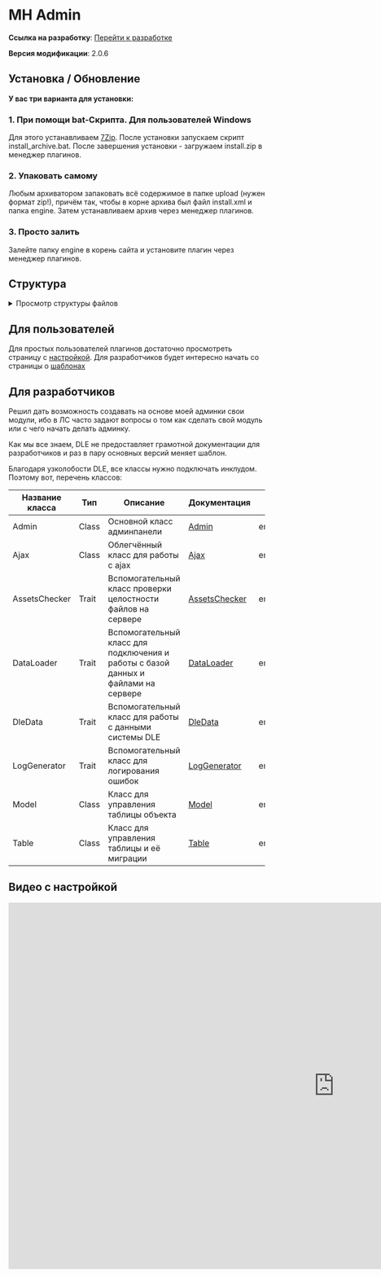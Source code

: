# MH Admin

**Ссылка на
разработку**: [<i class="fa-thin fa-paperclip"></i> Перейти к разработке](https://devcraft.club/downloads/maharder-assets.4/)

**Версия модификации**: <i class="fa-duotone fa-code-branch"></i> 2.0.6

## **Установка / Обновление**

**У вас три варианта для установки:**

### 1. **При помощи bat-Скрипта. Для пользователей Windows**

Для этого устанавливаем [7Zip](https://www.7-zip.org/download.html).
После установки запускаем скрипт install_archive.bat.
После завершения установки - загружаем install.zip в менеджер плагинов.

### 2. **Упаковать самому**

Любым архиватором запаковать всё содержимое в папке upload (нужен формат zip!), причём так, чтобы в корне архива был
файл install.xml и папка engine.
Затем устанавливаем архив через менеджер плагинов.

### 3. **Просто залить**

Залейте папку engine в корень сайта и установите плагин через менеджер плагинов.

## Структура

<details>
	<summary>Просмотр структуры файлов</summary>

```
MHAdmin
 ┣ 📂engine
 ┃ ┣ 📂ajax
 ┃ ┃ ┣ 📂maharder
 ┃ ┃ ┃ ┣ 📂maharder
 ┃ ┃ ┃ ┃ ┣ 📜master.php
 ┃ ┃ ┃ ┃ ┣ 📜_functions.php
 ┃ ┃ ┃ ┃ ┣ 📜_new_module.php
 ┃ ┃ ┃ ┃ ┗ 📜_settings.php
 ┃ ┃ ┃ ┗ 📜master.php
 ┃ ┃ ┗ 📜maharder.php
 ┃ ┗ 📂inc
 ┃ ┃ ┣ 📂maharder
 ┃ ┃ ┃ ┣ 📂admin
 ┃ ┃ ┃ ┃ ┣ 📂assets
 ┃ ┃ ┃ ┃ ┃ ┣ 📂css
 ┃ ┃ ┃ ┃ ┃ ┃ ┣ 📜.htaccess
 ┃ ┃ ┃ ┃ ┃ ┃ ┣ 📜base.css
 ┃ ┃ ┃ ┃ ┃ ┃ ┣ 📜fa_fix.css
 ┃ ┃ ┃ ┃ ┃ ┃ ┣ 📜fa_old.css
 ┃ ┃ ┃ ┃ ┃ ┃ ┣ 📜icons.css
 ┃ ┃ ┃ ┃ ┃ ┃ ┗ 📜theme.css
 ┃ ┃ ┃ ┃ ┃ ┣ 📂img
 ┃ ┃ ┃ ┃ ┃ ┃ ┗ 📂maharder
 ┃ ┃ ┃ ┃ ┃ ┃ ┃ ┗ 📜icon.jpg
 ┃ ┃ ┃ ┃ ┃ ┣ 📂js
 ┃ ┃ ┃ ┃ ┃ ┃ ┣ 📜.htaccess
 ┃ ┃ ┃ ┃ ┃ ┃ ┣ 📜base.js
 ┃ ┃ ┃ ┃ ┃ ┃ ┣ 📜jquery.js
 ┃ ┃ ┃ ┃ ┃ ┃ ┗ 📜theme.js
 ┃ ┃ ┃ ┃ ┃ ┗ 📜.htaccess
 ┃ ┃ ┃ ┃ ┣ 📂modules
 ┃ ┃ ┃ ┃ ┃ ┗ 📂admin
 ┃ ┃ ┃ ┃ ┃ ┃ ┣ 📜changelog.php
 ┃ ┃ ┃ ┃ ┃ ┃ ┣ 📜main.php
 ┃ ┃ ┃ ┃ ┃ ┃ ┗ 📜new_module.php
 ┃ ┃ ┃ ┃ ┣ 📂templates
 ┃ ┃ ┃ ┃ ┃ ┣ 📂modules
 ┃ ┃ ┃ ┃ ┃ ┃ ┗ 📂admin
 ┃ ┃ ┃ ┃ ┃ ┃ ┃ ┣ 📜changelog.html
 ┃ ┃ ┃ ┃ ┃ ┃ ┃ ┣ 📜main.html
 ┃ ┃ ┃ ┃ ┃ ┃ ┃ ┗ 📜new_module.html
 ┃ ┃ ┃ ┃ ┃ ┣ 📂templateIncludes
 ┃ ┃ ┃ ┃ ┃ ┃ ┣ 📜addCheckbox.html
 ┃ ┃ ┃ ┃ ┃ ┃ ┣ 📜addInput.html
 ┃ ┃ ┃ ┃ ┃ ┃ ┣ 📜addSelect.html
 ┃ ┃ ┃ ┃ ┃ ┃ ┣ 📜addTextarea.html
 ┃ ┃ ┃ ┃ ┃ ┃ ┣ 📜boxes.html
 ┃ ┃ ┃ ┃ ┃ ┃ ┣ 📜loader.html
 ┃ ┃ ┃ ┃ ┃ ┃ ┗ 📜segRow.html
 ┃ ┃ ┃ ┃ ┃ ┣ 📂_macros
 ┃ ┃ ┃ ┃ ┃ ┃ ┣ 📜checkbox.twig
 ┃ ┃ ┃ ┃ ┃ ┃ ┣ 📜input.twig
 ┃ ┃ ┃ ┃ ┃ ┃ ┣ 📜menu.twig
 ┃ ┃ ┃ ┃ ┃ ┃ ┣ 📜pagination.twig
 ┃ ┃ ┃ ┃ ┃ ┃ ┣ 📜search.twig
 ┃ ┃ ┃ ┃ ┃ ┃ ┣ 📜select.twig
 ┃ ┃ ┃ ┃ ┃ ┃ ┗ 📜textarea.twig
 ┃ ┃ ┃ ┃ ┃ ┣ 📜base.html
 ┃ ┃ ┃ ┃ ┃ ┣ 📜breadcrumb.html
 ┃ ┃ ┃ ┃ ┃ ┣ 📜footer.html
 ┃ ┃ ┃ ┃ ┃ ┣ 📜menu.html
 ┃ ┃ ┃ ┃ ┃ ┗ 📜sidebar.html
 ┃ ┃ ┃ ┃ ┣ 📂_locales
 ┃ ┃ ┃ ┃ ┃ ┣ 📜ru_RU.mo
 ┃ ┃ ┃ ┃ ┃ ┗ 📜ru_RU.po
 ┃ ┃ ┃ ┃ ┣ 📜.htaccess
 ┃ ┃ ┃ ┃ ┣ 📜composer.json
 ┃ ┃ ┃ ┃ ┣ 📜composer.lock
 ┃ ┃ ┃ ┃ ┣ 📜composer.phar
 ┃ ┃ ┃ ┃ ┗ 📜index.php
 ┃ ┃ ┃ ┗ 📂_includes
 ┃ ┃ ┃ ┃ ┣ 📂classes
 ┃ ┃ ┃ ┃ ┃ ┣ 📜Admin.php
 ┃ ┃ ┃ ┃ ┃ ┣ 📜AdminUrlExtension.php
 ┃ ┃ ┃ ┃ ┃ ┣ 📜Ajax.php
 ┃ ┃ ┃ ┃ ┃ ┣ 📜DeclineExtension.php
 ┃ ┃ ┃ ┃ ┃ ┣ 📜MobileDetectExtension.php
 ┃ ┃ ┃ ┃ ┃ ┣ 📜Model.php
 ┃ ┃ ┃ ┃ ┃ ┗ 📜Table.php
 ┃ ┃ ┃ ┃ ┣ 📂extras
 ┃ ┃ ┃ ┃ ┃ ┗ 📜paths.php
 ┃ ┃ ┃ ┃ ┣ 📂module_files
 ┃ ┃ ┃ ┃ ┃ ┣ 📜ajax_master.php.txt
 ┃ ┃ ┃ ┃ ┃ ┣ 📜inc_admin.php.txt
 ┃ ┃ ┃ ┃ ┃ ┣ 📜modules_main.php.txt
 ┃ ┃ ┃ ┃ ┃ ┗ 📜templates_main.html.txt
 ┃ ┃ ┃ ┃ ┣ 📂traits
 ┃ ┃ ┃ ┃ ┃ ┣ 📜AssetsChecker.php
 ┃ ┃ ┃ ┃ ┃ ┣ 📜DataLoader.php
 ┃ ┃ ┃ ┃ ┃ ┣ 📜DleData.php
 ┃ ┃ ┃ ┃ ┃ ┗ 📜LogGenerator.php
 ┃ ┃ ┃ ┃ ┗ 📂vendor
 ┃ ┃ ┃ ┃   ┣ Composer vendor
 ┃ ┃ ┃ ┃   ┗ 📜autoload.php
 ┃ ┃ ┗ 📜maharder.php
 ┗ 📜install.xml
```

</details>

## Для пользователей

Для простых пользователей плагинов достаточно просмотреть страницу с [настройкой](./frontend/manage.md). Для разработчиков будет интересно начать со страницы о [шаблонах](./frontend/templates.md)

## Для разработчиков

Решил дать возможность создавать на основе моей админки свои модули, ибо в ЛС часто задают вопросы о том как сделать
свой модуль или с чего начать делать админку.

Как мы все знаем, DLE не предоставляет грамотной документации для разработчиков и раз в пару основных версий меняет
шаблон.

Благодаря узколобости DLE, все классы нужно подключать инклудом. Поэтому вот, перечень классов:


| Название класса | Тип   | Описание                                                                           | Документация                                | Путь подключения                                      |
|-----------------|-------|------------------------------------------------------------------------------------|---------------------------------------------|-------------------------------------------------------|
| Admin           | Class | Основной класс админпанели                                                         | [Admin](./backend/admin.md)                 | engine/inc/maharder/_includes/classes/Admin.php       |
| Ajax            | Class | Облегчённый класс для работы с ajax                                                | [Ajax](./backend/ajax.md)                   | engine/inc/maharder/_includes/classes/Ajax.php        |
| AssetsChecker   | Trait | Вспомогательный класс проверки целостности файлов на сервере                       | [AssetsChecker](./backend/assetschecker.md) | engine/inc/maharder/_includes/trait/AssetsChecker.php |
| DataLoader      | Trait | Вспомогательный класс для подключения и работы с базой данных и файлами на сервере | [DataLoader](./backend/dataloader.md)       | engine/inc/maharder/_includes/trait/DataLoader.php    |
| DleData         | Trait | Вспомогательный класс для работы с данными системы DLE                             | [DleData](./backend/dledata.md)             | engine/inc/maharder/_includes/trait/DleData.php       |
| LogGenerator    | Trait | Вспомогательный класс для логирования ошибок                                       | [LogGenerator](./backend/loggenerator.md)   | engine/inc/maharder/_includes/trait/LogGenerator.php  |
| Model           | Class     | Класс для управления таблицы объекта                                               | [Model](./backend/model.md)                 | engine/inc/maharder/_includes/classes/Model.php       |
| Table               | Class     | Класс для управления таблицы и её миграции                                                | [Table](./backend/table.md)                 | engine/inc/maharder/_includes/classes/Table.php           |


## Видео с настройкой

<div class="video-wrapper">
  <iframe width="1280" height="720" src="https://www.youtube.com/embed/_L6RyVXaXW4" frameborder="0" allowfullscreen></iframe>
</div>